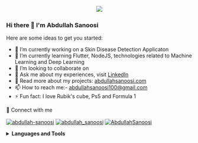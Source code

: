 <p align = "center"> <img src = "https://raw.githubusercontent.com/chiraag-kakar/chiraag-kakar/master/hadder.gif">

### Hi there 👋 I'm Abdullah Sanoosi

<!--
**AbdullahSanoosi/abdullahsanoosi** is a ✨ _special_ ✨ repository because its `README.md` (this file) appears on your GitHub profile.
-->

Here are some ideas to get you started:

- 🔭 I’m currently working on a Skin Disease Detection Applicaton
- 🌱 I’m currently learning Flutter, NodeJS, technologies related to Machine Learning and Deep Learning
- 👯 I’m looking to collaborate on
- 💬 Ask me about my experiences, visit [LinkedIn](www.linkedin.com/in/abdullah-sanoosi/)
- :page_with_curl: Read more about my projects: [abdullahsanoosi.com](https://abdullahsanoosi.com)
- 📫 How to reach me:- abdullahsanoosi100@gmail.com
- ⚡ Fun fact: I love Rubik's cube, Ps5 and Formula 1

  
🔗 Connect with me
<p align = "left">
<a href = "https://www.linkedin.com/in/abdullah-sanoosi/" target="blank"><img align = "center" src = "https://raw.githubusercontent.com/rahuldkjain/github-profile-readme-generator/master/src/images/icons/Social/linked-in-alt.svg" alt = "abdullah-sanoosi" height = "30" width = "40" /></a>
<a href = "https://www.instagram.com/abdullah_sanoosi/" target = "blank"><img align = "center" src = "https://raw.githubusercontent.com/rahuldkjain/github-profile-readme-generator/master/src/images/icons/Social/instagram.svg" alt = "abdullah_sanoosi" height = "30" width = "40" /></a>
<a href = "https://www.twitter.com/AbdullahSanoosi" target = "blank"><img align = "center" src = "https://raw.githubusercontent.com/rahuldkjain/github-profile-readme-generator/master/src/images/icons/Social/twitter.svg" alt = "AbdullahSanoosi" height = "30" width = "40" /></a>
  
<details>
<summary><b>Languages and Tools</b></summary>
<br/>
<p align = "left">
<a href="https://www.java.com" target="_blank"> <img src="https://raw.githubusercontent.com/devicons/devicon/master/icons/java/java-original.svg" alt="java" width="40" height="40"/> </a>
<a href="https://www.python.org" target="_blank"> <img src="https://raw.githubusercontent.com/devicons/devicon/master/icons/python/python-original.svg" alt="python" width="40" height="40"/> </a>
<a href="https://www.tensorflow.org" target="_blank"> <img src="https://www.vectorlogo.zone/logos/tensorflow/tensorflow-icon.svg" alt="tensorflow" width="40" height="40"/> </a>
<a href="https://www.w3.org/html/" target="_blank"> <img src="https://raw.githubusercontent.com/devicons/devicon/master/icons/html5/html5-original-wordmark.svg" alt="html5" width="40" height="40"/> </a>
<a href="https://www.w3schools.com/css/" target="_blank"> <img src="https://raw.githubusercontent.com/devicons/devicon/master/icons/css3/css3-original-wordmark.svg" alt="css3" width="40" height="40"/> </a>
<a href="https://developer.mozilla.org/en-US/docs/Web/JavaScript" target="_blank"> <img src="https://raw.githubusercontent.com/devicons/devicon/master/icons/javascript/javascript-original.svg" alt="javascript" width="40" height="40"/> </a>
<a href="https://flutter.dev" target="_blank"> <img src="https://www.vectorlogo.zone/logos/flutterio/flutterio-icon.svg" alt="flutter" width="40" height="40"/> </a>
<a href="https://nodejs.org" target="_blank"> <img src="https://raw.githubusercontent.com/devicons/devicon/master/icons/nodejs/nodejs-original-wordmark.svg" alt="nodejs" width="40" height="40"/> </a>
<a href="https://www.mongodb.com/" target="_blank"> <img src="https://raw.githubusercontent.com/devicons/devicon/master/icons/mongodb/mongodb-original-wordmark.svg" alt="mongodb" width="40" height="40"/> </a> 
<a href="https://www.mysql.com/" target="_blank"> <img src="https://raw.githubusercontent.com/devicons/devicon/master/icons/mysql/mysql-original-wordmark.svg" alt="mysql" width="40" height="40"/> </a>  
<a href="https://www.php.net" target="_blank"> <img src="https://raw.githubusercontent.com/devicons/devicon/master/icons/php/php-original.svg" alt="php" width="40" height="40"/> </a>
<a href="https://www.figma.com/" target="_blank"> <img src="https://www.vectorlogo.zone/logos/figma/figma-icon.svg" alt="figma" width="40" height="40"/> </a>
<a href="https://git-scm.com/" target="_blank"> <img src="https://www.vectorlogo.zone/logos/git-scm/git-scm-icon.svg" alt="git" width="40" height="40"/> </a>
<a href="https://github.com//" target="_blank"> <img src="https://www.vectorlogo.zone/logos/github/github-tile.svg" alt="git" width="40" height="40"/> </a>
<a href="https://www.adobe.com/products/xd/learn/get-started/what-is-adobe-xd-used-for.html" target="_blank"> <img src="https://raw.githubusercontent.com/simple-icons/simple-icons/master/icons/adobexd.svg" alt="git" width="40" height="40"/> </a>
<a href="https://www.blackmagicdesign.com/products/davinciresolve" target="_blank"> <img src="https://raw.githubusercontent.com/detain/svg-logos/master/svg/davinci-resolve-12.svg" alt="git" width="40" height="40"/> </a>
</p>
